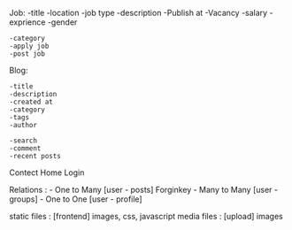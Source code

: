 Job: 
    -title
    -location
    -job type
    -description
    -Publish at
    -Vacancy
    -salary
    -exprience
    -gender

    -category
    -apply job
    -post job


Blog:

    -title
    -description
    -created at
    -category
    -tags
    -author

    -search
    -comment
    -recent posts

Contect
Home
Login



Relations :
    - One to Many [user - posts]  Forginkey
    - Many to Many [user - groups]
    - One to One [user - profile]


static files : [frontend] images, css, javascript
media files : [upload] images